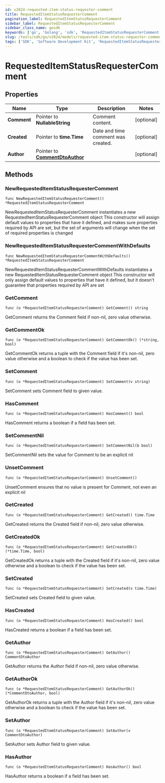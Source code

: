 ```yaml
---
id: v2024-requested-item-status-requester-comment
title: RequestedItemStatusRequesterComment
pagination_label: RequestedItemStatusRequesterComment
sidebar_label: RequestedItemStatusRequesterComment
sidebar_class_name: gosdk
keywords: ['go', 'Golang', 'sdk', 'RequestedItemStatusRequesterComment', 'V2024RequestedItemStatusRequesterComment'] 
slug: /tools/sdk/go/v2024/models/requested-item-status-requester-comment
tags: ['SDK', 'Software Development Kit', 'RequestedItemStatusRequesterComment', 'V2024RequestedItemStatusRequesterComment']
---
```


# RequestedItemStatusRequesterComment

## Properties

Name | Type | Description | Notes
------------ | ------------- | ------------- | -------------
**Comment** | Pointer to **NullableString** | Comment content. | [optional] 
**Created** | Pointer to **time.Time** | Date and time comment was created. | [optional] 
**Author** | Pointer to [**CommentDtoAuthor**](comment-dto-author) |  | [optional] 

## Methods

### NewRequestedItemStatusRequesterComment

`func NewRequestedItemStatusRequesterComment() *RequestedItemStatusRequesterComment`

NewRequestedItemStatusRequesterComment instantiates a new RequestedItemStatusRequesterComment object
This constructor will assign default values to properties that have it defined,
and makes sure properties required by API are set, but the set of arguments
will change when the set of required properties is changed

### NewRequestedItemStatusRequesterCommentWithDefaults

`func NewRequestedItemStatusRequesterCommentWithDefaults() *RequestedItemStatusRequesterComment`

NewRequestedItemStatusRequesterCommentWithDefaults instantiates a new RequestedItemStatusRequesterComment object
This constructor will only assign default values to properties that have it defined,
but it doesn't guarantee that properties required by API are set

### GetComment

`func (o *RequestedItemStatusRequesterComment) GetComment() string`

GetComment returns the Comment field if non-nil, zero value otherwise.

### GetCommentOk

`func (o *RequestedItemStatusRequesterComment) GetCommentOk() (*string, bool)`

GetCommentOk returns a tuple with the Comment field if it's non-nil, zero value otherwise
and a boolean to check if the value has been set.

### SetComment

`func (o *RequestedItemStatusRequesterComment) SetComment(v string)`

SetComment sets Comment field to given value.

### HasComment

`func (o *RequestedItemStatusRequesterComment) HasComment() bool`

HasComment returns a boolean if a field has been set.

### SetCommentNil

`func (o *RequestedItemStatusRequesterComment) SetCommentNil(b bool)`

 SetCommentNil sets the value for Comment to be an explicit nil

### UnsetComment
`func (o *RequestedItemStatusRequesterComment) UnsetComment()`

UnsetComment ensures that no value is present for Comment, not even an explicit nil
### GetCreated

`func (o *RequestedItemStatusRequesterComment) GetCreated() time.Time`

GetCreated returns the Created field if non-nil, zero value otherwise.

### GetCreatedOk

`func (o *RequestedItemStatusRequesterComment) GetCreatedOk() (*time.Time, bool)`

GetCreatedOk returns a tuple with the Created field if it's non-nil, zero value otherwise
and a boolean to check if the value has been set.

### SetCreated

`func (o *RequestedItemStatusRequesterComment) SetCreated(v time.Time)`

SetCreated sets Created field to given value.

### HasCreated

`func (o *RequestedItemStatusRequesterComment) HasCreated() bool`

HasCreated returns a boolean if a field has been set.

### GetAuthor

`func (o *RequestedItemStatusRequesterComment) GetAuthor() CommentDtoAuthor`

GetAuthor returns the Author field if non-nil, zero value otherwise.

### GetAuthorOk

`func (o *RequestedItemStatusRequesterComment) GetAuthorOk() (*CommentDtoAuthor, bool)`

GetAuthorOk returns a tuple with the Author field if it's non-nil, zero value otherwise
and a boolean to check if the value has been set.

### SetAuthor

`func (o *RequestedItemStatusRequesterComment) SetAuthor(v CommentDtoAuthor)`

SetAuthor sets Author field to given value.

### HasAuthor

`func (o *RequestedItemStatusRequesterComment) HasAuthor() bool`

HasAuthor returns a boolean if a field has been set.



